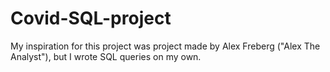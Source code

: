 # Covid-SQL-project
My inspiration for this project was project made by Alex Freberg ("Alex The Analyst"), but I wrote SQL queries on my own.
